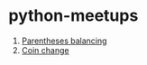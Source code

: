 # python-meetups

1. [Parentheses balancing](./parentheses/is_balanced.py)
2. [Coin change](./coin_change/coin_change.py)
